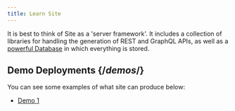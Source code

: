 ```yaml
---
title: Learn Site
---
```


<Intro>
It is best to think of Site as a 'server framework'. It includes a collection of libraries for handling the generation of REST and GraphQL APIs, as well as a <a href="https://xtdb.com">powerful Database</a> in which everything is stored.
</Intro>

## Demo Deployments {/_demos_/}

You can see some examples of what site can produce below:

- [Demo 1](/demo/1)


